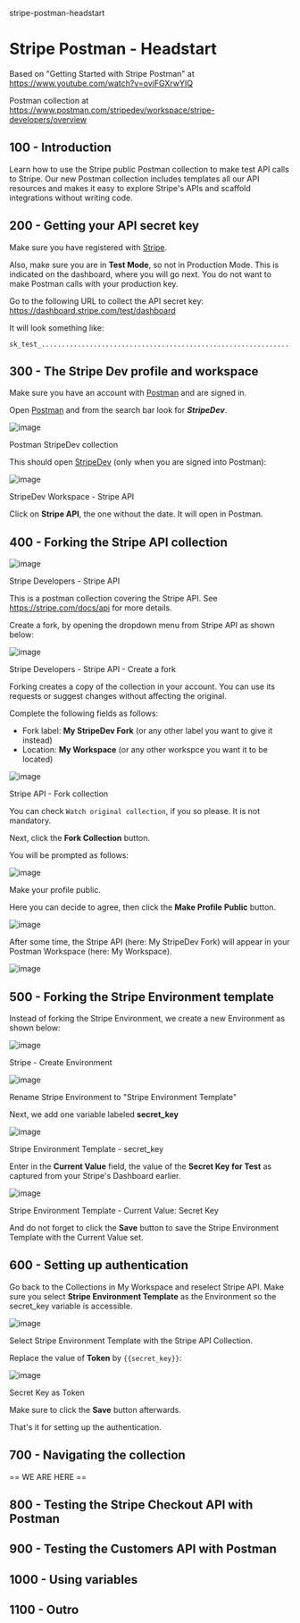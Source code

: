stripe-postman-headstart
# Stripe Postman - Headstart

Based on "Getting Started with Stripe Postman" at https://www.youtube.com/watch?v=oviFGXrwYIQ

Postman collection at https://www.postman.com/stripedev/workspace/stripe-developers/overview

## 100 - Introduction

Learn how to use the Stripe public Postman collection to make test API calls to Stripe. Our new Postman collection includes templates all our API resources and makes it easy to explore Stripe's APIs and scaffold integrations without writing code.

## 200 - Getting your API secret key

Make sure you have registered with [Stripe](stripe.com).

Also, make sure you are in **Test Mode**, so not in Production Mode. This is indicated on the dashboard, where you will go next. You do not want to make Postman calls with your production key.

Go to the following URL to collect the API secret key: https://dashboard.stripe.com/test/dashboard

It will look something like:

```
sk_test_............................................................................
```

## 300 - The Stripe Dev profile and workspace

Make sure you have an account with [Postman](https://www.postman.com/downloads/) and are signed in.

Open [Postman](https://www.postman.com) and from the search bar look for ***StripeDev***. 

![image](https://user-images.githubusercontent.com/12828104/148941214-df1eb29e-3dab-47cc-a4ae-dda55a4c27a6.png)

Postman StripeDev collection

This should open [StripeDev](https://www.postman.com/stripedev) (only when you are signed into Postman):

![image](https://user-images.githubusercontent.com/12828104/148942595-312216d5-7a1f-474c-82ae-0a1a3327ee8c.png)

StripeDev Workspace - Stripe API

Click on **Stripe API**, the one without the date. It will open in Postman.

## 400 - Forking the Stripe API collection

![image](https://user-images.githubusercontent.com/12828104/148943667-575e7086-a0c0-4e2d-a287-a44f28cf3318.png)

Stripe Developers - Stripe API

This is a postman collection covering the Stripe API. See https://stripe.com/docs/api for more details.

Create a fork, by opening the dropdown menu from Stripe API as shown below:

![image](https://user-images.githubusercontent.com/12828104/148944568-f62b2580-0adb-44bb-b77f-84438c38fc05.png)

Stripe Developers - Stripe API - Create a fork

Forking creates a copy of the collection in your account. You can use its requests or suggest changes without affecting the original.

Complete the following fields as follows:

- Fork label: **My StripeDev Fork** (or any other label you want to give it instead)
- Location: **My Workspace** (or any other workspce you want it to be located)

![image](https://user-images.githubusercontent.com/12828104/148945524-aa95edac-8d90-43e7-89ba-11157441a9e2.png)

Stripe API - Fork collection

You can check ```Watch original collection```, if you so please. It is not mandatory.

Next, click the **Fork Collection** button.

You will be prompted as follows:

![image](https://user-images.githubusercontent.com/12828104/148946669-1c518891-1dcd-4cb7-9b7c-0fd7c3ebea7c.png)

Make your profile public.

Here you can decide to agree, then click the **Make Profile Public** button.

![image](https://user-images.githubusercontent.com/12828104/148947190-42fca280-6175-492c-b937-4dc4c8e4bdea.png)

After some time, the Stripe API (here: My StripeDev Fork) will appear in your Postman Workspace (here: My Workspace).

![image](https://user-images.githubusercontent.com/12828104/148951139-041d4e01-3989-4d80-b857-eaab994ecd2b.png)

## 500 - Forking the Stripe Environment template

Instead of forking the Stripe Environment, we create a new Environment as shown below:

![image](https://user-images.githubusercontent.com/12828104/148951139-041d4e01-3989-4d80-b857-eaab994ecd2b.png)

Stripe - Create Environment

![image](https://user-images.githubusercontent.com/12828104/148952040-83a07fca-1564-4b18-b3e1-99675683ee49.png)

Rename Stripe Environment to "Stripe Environment Template"

Next, we add one variable labeled **secret_key**

![image](https://user-images.githubusercontent.com/12828104/148952922-832a7cb9-1ff1-471a-8dcf-1227af70dde3.png)

Stripe Environment Template - secret_key

Enter in the **Current Value** field, the value of the **Secret Key for Test** as captured from your Stripe's Dashboard earlier.

![image](https://user-images.githubusercontent.com/12828104/148953703-ab507ae1-2443-45a6-95bc-9260698fde44.png)

Stripe Environment Template - Current Value: Secret Key

And do not forget to click the **Save** button to save the Stripe Environment Template with the Current Value set.

## 600 - Setting up authentication 

Go back to the Collections in My Workspace and reselect Stripe API. Make sure you select **Stripe Environment Template** as the Environment so the secret_key variable is accessible.

![image](https://user-images.githubusercontent.com/12828104/148955792-09d316b1-473c-4ca4-affc-6039136073ea.png)

Select Stripe Environment Template with the Stripe API Collection.

Replace the value of **Token** by ```{{secret_key}}```:

![image](https://user-images.githubusercontent.com/12828104/148960749-3302b4ed-a57a-4e4c-b958-7f1be16934ed.png)

Secret Key as Token

Make sure to click the **Save** button afterwards. 

That's it for setting up the authentication.

## 700 - Navigating the collection









== WE ARE HERE ==

## 800 - Testing the Stripe Checkout API with Postman

## 900 - Testing the Customers API with Postman

## 1000 - Using variables

## 1100 - Outro
